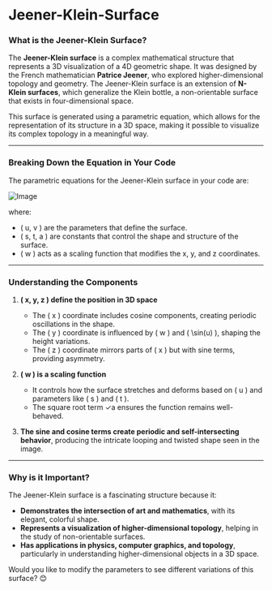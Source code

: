 # Jeener-Klein-Surface

### **What is the Jeener-Klein Surface?**  
The **Jeener-Klein surface** is a complex mathematical structure that represents a 3D visualization of a 4D geometric shape. It was designed by the French mathematician **Patrice Jeener**, who explored higher-dimensional topology and geometry. The Jeener-Klein surface is an extension of **N-Klein surfaces**, which generalize the Klein bottle, a non-orientable surface that exists in four-dimensional space.

This surface is generated using a parametric equation, which allows for the representation of its structure in a 3D space, making it possible to visualize its complex topology in a meaningful way.

---

### **Breaking Down the Equation in Your Code**
The parametric equations for the Jeener-Klein surface in your code are:

![Image](https://github.com/user-attachments/assets/6ca6bf64-3d4b-407e-8f37-729063267a57)

where:  
- \( u, v \) are the parameters that define the surface.
- \( s, t, a \) are constants that control the shape and structure of the surface.
- \( w \) acts as a scaling function that modifies the x, y, and z coordinates.

---

### **Understanding the Components**
1. **\( x, y, z \) define the position in 3D space**  
   - The \( x \) coordinate includes cosine components, creating periodic oscillations in the shape.
   - The \( y \) coordinate is influenced by \( w \) and \( \sin(u) \), shaping the height variations.
   - The \( z \) coordinate mirrors parts of \( x \) but with sine terms, providing asymmetry.

2. **\( w \) is a scaling function**  
   - It controls how the surface stretches and deforms based on \( u \) and parameters like \( s \) and \( t \).
   - The square root term ✓a ensures the function remains well-behaved.

3. **The sine and cosine terms create periodic and self-intersecting behavior**, producing the intricate looping and twisted shape seen in the image.

---

### **Why is it Important?**
The Jeener-Klein surface is a fascinating structure because it:
- **Demonstrates the intersection of art and mathematics**, with its elegant, colorful shape.
- **Represents a visualization of higher-dimensional topology**, helping in the study of non-orientable surfaces.
- **Has applications in physics, computer graphics, and topology**, particularly in understanding higher-dimensional objects in a 3D space.

Would you like to modify the parameters to see different variations of this surface? 😊
